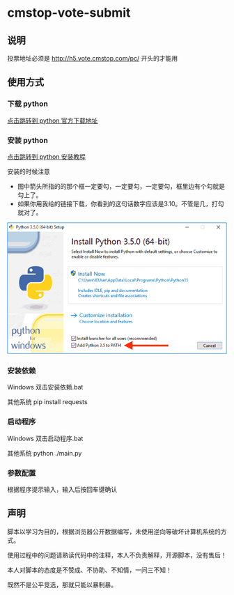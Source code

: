 # cmstop-vote-submit
## 说明
投票地址必须是 http://h5.vote.cmstop.com/pc/ 开头的才能用

## 使用方式

### 下载 python
[点击跳转到 python 官方下载地址](https://www.python.org/ftp/python/3.10.1/python-3.10.1-amd64.exe)

### 安装 python
[点击跳转到 python 安装教程](https://www.liaoxuefeng.com/wiki/1016959663602400/1016959856222624)

安装的时候注意
* 图中箭头所指的的那个框一定要勾，一定要勾，一定要勾，框里边有个勾就是勾上了。
* 如果你用我给的链接下载，你看到的这句话数字应该是3.10。不管是几，打勾就对了。

![img.png](img.png)

### 安装依赖
Windows 双击安装依赖.bat

其他系统 pip install requests

### 启动程序
Windows 双击启动程序.bat

其他系统 python ./main.py

### 参数配置
根据程序提示输入，输入后按回车键确认

## 声明
脚本以学习为目的，根据浏览器公开数据编写，未使用逆向等破坏计算机系统的方式。

使用过程中的问题请熟读代码中的注释，本人不负责解释，开源脚本，没有售后！

本人对脚本的态度是不赞成、不协助、不知情，一问三不知！

既然不是公平竞选，那就只能以暴制暴。

